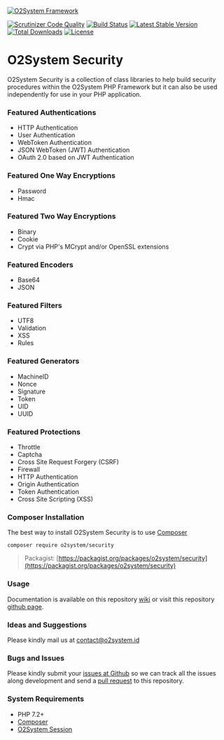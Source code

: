 [![O2System Framework](http://o2system.id/assets/img/logo/logo-white-200px.png?logo)](http://o2system.id)

[![Scrutinizer Code Quality](https://scrutinizer-ci.com/g/o2system/security/badges/quality-score.png?b=master)](https://scrutinizer-ci.com/g/o2system/security/?branch=master)
[![Build Status](https://scrutinizer-ci.com/g/o2system/security/badges/build.png?b=master)](https://scrutinizer-ci.com/g/o2system/security/build-status/master)
[![Latest Stable Version](https://poser.pugx.org/o2system/security/v/stable)](https://packagist.org/packages/o2system/security)
[![Total Downloads](https://poser.pugx.org/o2system/security/downloads)](https://packagist.org/packages/o2system/security)
[![License](https://poser.pugx.org/o2system/security/license)](https://packagist.org/packages/o2system/security)

# O2System Security
O2System Security is a collection of class libraries to help build security procedures within the O2System PHP Framework but it can also be used independently for use in your PHP application.

### Featured Authentications
- HTTP Authentication
- User Authentication
- WebToken Authentication
- JSON WebToken (JWT) Authentication
- OAuth 2.0 based on JWT Authentication

### Featured One Way Encryptions
- Password
- Hmac

### Featured Two Way Encryptions
- Binary
- Cookie
- Crypt via PHP's MCrypt and/or OpenSSL extensions

### Featured Encoders
- Base64
- JSON

### Featured Filters
- UTF8
- Validation
- XSS
- Rules

### Featured Generators
- MachineID
- Nonce
- Signature
- Token
- UID
- UUID

### Featured Protections
- Throttle
- Captcha
- Cross Site Request Forgery (CSRF)
- Firewall
- HTTP Authentication
- Origin Authentication
- Token Authentication
- Cross Site Scripting (XSS)

### Composer Installation
The best way to install O2System Security is to use [Composer](https://getcomposer.org)
```
composer require o2system/security
```
> Packagist: [https://packagist.org/packages/o2system/security](https://packagist.org/packages/o2system/security)

### Usage
Documentation is available on this repository [wiki](https://github.com/o2system/security/wiki) or visit this repository [github page](https://o2system.github.io/security).

### Ideas and Suggestions
Please kindly mail us at [contact@o2system.id](mailto:contact@o2system.id])

### Bugs and Issues
Please kindly submit your [issues at Github](http://github.com/o2system/security/issues) so we can track all the issues along development and send a [pull request](http://github.com/o2system/security/pulls) to this repository.

### System Requirements
- PHP 7.2+
- [Composer](https://getcomposer.org)
- [O2System Session](https://github.com/o2system/session)